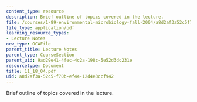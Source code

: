 ```yaml
---
content_type: resource
description: Brief outline of topics covered in the lecture.
file: /courses/1-89-environmental-microbiology-fall-2004/a8d2af3a52c5f70bef4412d4e3ccf942_11_18_04.pdf
file_type: application/pdf
learning_resource_types:
- Lecture Notes
ocw_type: OCWFile
parent_title: Lecture Notes
parent_type: CourseSection
parent_uid: 9ad29e41-4fec-4c2a-198c-5e52d3dc231e
resourcetype: Document
title: 11_18_04.pdf
uid: a8d2af3a-52c5-f70b-ef44-12d4e3ccf942
---
```

Brief outline of topics covered in the lecture.

